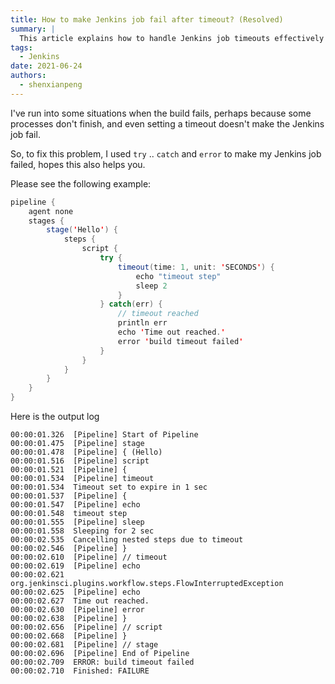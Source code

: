 ```yaml
---
title: How to make Jenkins job fail after timeout? (Resolved)
summary: |
  This article explains how to handle Jenkins job timeouts effectively by using `try` and `catch` blocks to ensure the job fails correctly when a timeout occurs.
tags:
  - Jenkins
date: 2021-06-24
authors:
  - shenxianpeng
---
```


I've run into some situations when the build fails, perhaps because some processes don't finish, and even setting a timeout doesn't make the Jenkins job fail.

So, to fix this problem, I used `try` .. `catch` and `error` to make my Jenkins job failed, hopes this also helps you.


Please see the following example:

```java
pipeline {
    agent none
    stages {
        stage('Hello') {
            steps {
                script {
                    try {
                        timeout(time: 1, unit: 'SECONDS') {
                            echo "timeout step"
                            sleep 2
                        }
                    } catch(err) {
                        // timeout reached
                        println err
                        echo 'Time out reached.'
                        error 'build timeout failed'
                    }
                }
            }
        }
    }
}
```

Here is the output log

```log
00:00:01.326  [Pipeline] Start of Pipeline
00:00:01.475  [Pipeline] stage
00:00:01.478  [Pipeline] { (Hello)
00:00:01.516  [Pipeline] script
00:00:01.521  [Pipeline] {
00:00:01.534  [Pipeline] timeout
00:00:01.534  Timeout set to expire in 1 sec
00:00:01.537  [Pipeline] {
00:00:01.547  [Pipeline] echo
00:00:01.548  timeout step
00:00:01.555  [Pipeline] sleep
00:00:01.558  Sleeping for 2 sec
00:00:02.535  Cancelling nested steps due to timeout
00:00:02.546  [Pipeline] }
00:00:02.610  [Pipeline] // timeout
00:00:02.619  [Pipeline] echo
00:00:02.621  org.jenkinsci.plugins.workflow.steps.FlowInterruptedException
00:00:02.625  [Pipeline] echo
00:00:02.627  Time out reached.
00:00:02.630  [Pipeline] error
00:00:02.638  [Pipeline] }
00:00:02.656  [Pipeline] // script
00:00:02.668  [Pipeline] }
00:00:02.681  [Pipeline] // stage
00:00:02.696  [Pipeline] End of Pipeline
00:00:02.709  ERROR: build timeout failed
00:00:02.710  Finished: FAILURE
```
